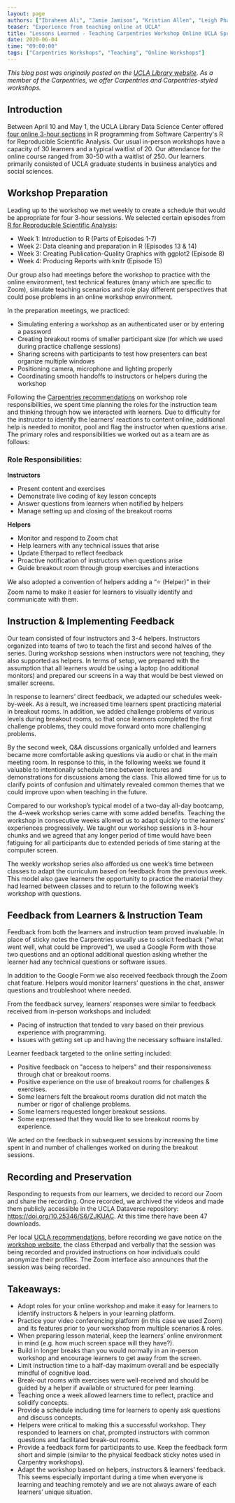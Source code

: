 ```yaml
---
layout: page
authors: ["Ibraheem Ali", "Jamie Jamison", "Kristian Allen", "Leigh Phan", "Tim Dennis"]
teaser: "Experience from teaching online at UCLA"
title: "Lessons Learned - Teaching Carpentries Workshop Online UCLA Spring 2020"
date: 2020-06-04
time: "09:00:00"
tags: ["Carpentries Workshops", "Teaching", "Online Workshops"]
---
```


*This blog post was originally posted on the [UCLA Library website](https://www.library.ucla.edu/blog/dsc/2020/06/03/lessons-learned--teaching-carpentries-workshop-online-ucla-spring-2020). As a member of the Carpentries, we offer Carpentries and Carpentries-styled workshops.*

## Introduction

Between April 10 and May 1, the UCLA Library Data Science Center offered [four online 3-hour sections](https://ucla-data-archive.github.io/2020-04-10-ucla/) in R programming from Software Carpentry's R for Reproducible Scientific Analysis. Our usual in-person workshops have a capacity of 30 learners and a typical waitlist of 20. Our attendance for the online course ranged from 30-50 with a waitlist of 250. Our learners primarily consisted of UCLA graduate students in business analytics and social sciences.

## Workshop Preparation 

Leading up to the workshop we met weekly to create a schedule that would be appropriate for four 3-hour sessions. We selected certain episodes from [R for Reproducible Scientific Analysis](http://swcarpentry.github.io/r-novice-gapminder/):

* Week 1: Introduction to R (Parts of Episodes 1-7)
* Week 2: Data cleaning and preparation in R (Episodes 13 & 14)
* Week 3: Creating Publication-Quality Graphics with ggplot2 (Episode 8)
* Week 4: Producing Reports with knitr (Episode 15)

Our group also had meetings before the workshop to practice with the online environment, test technical features (many which are specific to Zoom), simulate teaching scenarios and role play different perspectives that could pose problems in an online workshop environment.

In the preparation meetings, we practiced:

* Simulating entering a workshop as an authenticated user or by entering a password
* Creating breakout rooms of smaller participant size (for which we used during practice challenge sessions)
* Sharing screens with participants to test how presenters can best organize multiple windows
* Positioning camera, microphone and lighting properly
* Coordinating smooth handoffs to instructors or helpers during the workshop

Following the [Carpentries recommendations](https://carpentries.org/online-workshop-recommendations/#instructional-roles) on workshop role responsibilities, we spent time planning the roles for the instruction team and thinking through how we interacted with learners. Due to difficulty for the instructor to identify the learners’ reactions to content online, additional help is needed to monitor, pool and flag the instructor when questions arise. The primary roles and responsibilities we worked out as a team are as follows: 

### Role Responsibilities:

**Instructors**

* Present content and exercises
* Demonstrate live coding of key lesson concepts
* Answer questions from learners when notified by helpers
* Manage setting up and closing of the breakout rooms

**Helpers**

* Monitor and respond to Zoom chat
* Help learners with any technical issues that arise
* Update Etherpad to reflect feedback
* Proactive notification of instructors when questions arise
* Guide breakout room through group exercises and interactions

We also adopted a convention of helpers adding a “⭐ (Helper)” in their Zoom name to make it easier for learners to visually identify and communicate with them.

## Instruction & Implementing Feedback

Our team consisted of four instructors and 3-4 helpers. Instructors organized into teams of two to teach the first and second halves of the series. During workshop sessions when instructors were not teaching, they also supported as helpers. In terms of setup, we prepared with the assumption that all learners would be using a laptop (no additional monitors) and prepared our screens in a way that would be best viewed on smaller screens.

In response to learners’ direct feedback, we adapted our schedules week-by-week. As a result, we increased time learners spent practicing material in breakout rooms. In addition, we added challenge problems of various levels during breakout rooms, so that once learners completed the first challenge problems, they could move forward onto more challenging problems. 

By the second week, Q&A discussions organically unfolded and learners became more comfortable asking questions via audio or chat in the main meeting room. In response to this, in the following weeks we found it valuable to intentionally schedule time between lectures and demonstrations for discussions among the class. This allowed time for us to clarify points of confusion and ultimately revealed common themes that we could improve upon when teaching in the future.

Compared to our workshop’s typical model of a two-day all-day bootcamp, the 4-week workshop series came with some added benefits. Teaching the workshop in consecutive weeks allowed us to adapt quickly to the learners’ experiences progressively. We taught our workshop sessions in 3-hour chunks and we agreed that any longer period of time would have been fatiguing for all participants due to extended periods of time staring at the computer screen.

The weekly workshop series also afforded us one week’s time between classes to adapt the curriculum based on feedback from the previous week. This model also gave learners the opportunity to practice the material they had learned between classes and to return to the following week’s workshop with questions.

## Feedback from Learners & Instruction Team

Feedback from both the learners and instruction team proved invaluable. In place of sticky notes the Carpentries usually use to solicit feedback (“what went well, what could be improved”), we used a Google Form with those two questions and an optional additional question asking whether the learner had any technical questions or software issues.

In addition to the Google Form we also received feedback through the Zoom chat feature. Helpers would monitor learners’ questions in the chat, answer questions and troubleshoot where needed.

From the feedback survey, learners’ responses were similar to feedback received from in-person workshops and included:

* Pacing of instruction that tended to vary based on their previous experience with programming.
* Issues with getting set up and having the necessary software installed.

Learner feedback targeted to the online setting included: 

* Positive feedback on "access to helpers" and their responsiveness through chat or breakout rooms.
* Positive experience on the use of breakout rooms for challenges & exercises.
* Some learners felt the breakout rooms duration did not match the number or rigor of challenge problems. 
* Some learners requested longer breakout sessions.  
* Some expressed that they would like to see breakout rooms by experience.

We acted on the feedback in subsequent sessions by increasing the time spent in and number of challenges worked on during the breakout sessions. 

## Recording and Preservation 

Responding to requests from our learners, we decided to record our Zoom and share the recording. Once recorded, we archived the videos and made them publicly accessible in the UCLA Dataverse repository: https://doi.org/10.25346/S6/ZJKUAC. At this time there have been 47 downloads.

Per local [UCLA recommendations](https://www.adminvc.ucla.edu/covid-19/academic-continuity/protecting-privacy-and-data-during-remote-working-and-using-zoom), before recording we gave notice on the [workshop website](https://ucla-data-archive.github.io/2020-04-10-ucla/), the class Etherpad and verbally that the session was being recorded and provided instructions on how individuals could anonymize their profiles. The Zoom interface also announces that the session was being recorded.

## Takeaways:

* Adopt roles for your online workshop and make it easy for learners to identify instructors & helpers in your learning platform.
* Practice your video conferencing platform (in this case we used Zoom) and its features prior to your workshop from multiple scenarios & roles.
* When preparing lesson material, keep the learners’ online environment in mind (e.g. how much screen space will they have?).
* Build in longer breaks than you would normally in an in-person workshop and encourage learners to get away from the screen. 
* Limit instruction time to a half-day maximum overall and be especially mindful of cognitive load.
* Break-out rooms with exercises were well-received and should be guided by a helper if available or structured for peer learning.
* Teaching once a week allowed learners time to reflect, practice and solidify concepts.
* Provide a schedule including time for learners to openly ask questions and discuss concepts.
* Helpers were critical to making this a successful workshop. They responded to learners on chat, prompted instructors with common questions and facilitated break-out rooms. 
* Provide a feedback form for participants to use. Keep the feedback form short and simple (similar to the physical feedback sticky notes used in Carpentry workshops).
* Adapt the workshop based on helpers, instructors & learners’ feedback. This seems especially important during a time when everyone is learning and teaching remotely and we are not always aware of each learners’ unique situation.

